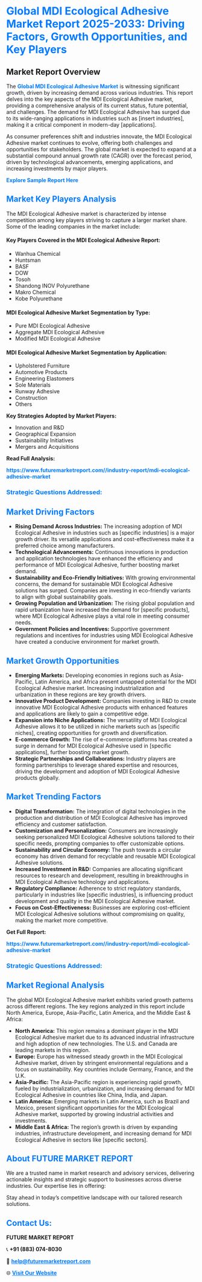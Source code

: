 <h1 style="color: #007BFF;">Global MDI Ecological Adhesive Market Report 2025-2033: Driving Factors, Growth Opportunities, and Key Players</h1>

<section id="overview">
<h2>Market Report Overview</h2>
<p>The <a href="https://www.futuremarketreport.com//industry-report/mdi-ecological-adhesive-market" style="color: #007BFF; text-decoration: none;"><strong>Global MDI Ecological Adhesive Market</strong></a> is witnessing significant growth, driven by increasing demand across various industries. This report delves into the key aspects of the MDI Ecological Adhesive market, providing a comprehensive analysis of its current status, future potential, and challenges. The demand for MDI Ecological Adhesive has surged due to its wide-ranging applications in industries such as [insert industries], making it a critical component in modern-day [applications].</p>
<p>As consumer preferences shift and industries innovate, the MDI Ecological Adhesive market continues to evolve, offering both challenges and opportunities for stakeholders. The global market is expected to expand at a substantial compound annual growth rate (CAGR) over the forecast period, driven by technological advancements, emerging applications, and increasing investments by major players.</p>
</section>

<section id="overview">
<p><a href="https://www.futuremarketreport.com//request-sample/reportId=55378" style="color: #007BFF; text-decoration: none;"><strong>Explore Sample Report Here</strong></a></p>
</section>

<section id="key-players">
<h2 style="color: #007BFF;">Market Key Players Analysis</h2>
<p>The MDI Ecological Adhesive market is characterized by intense competition among key players striving to capture a larger market share. Some of the leading companies in the market include:</p>
<h4>Key Players Covered in the MDI Ecological Adhesive Report:</h4>
<ul><li>Wanhua Chemical</li><li>Huntsman</li><li>BASF</li><li>DOW</li><li>Tosoh</li><li>Shandong INOV Polyurethane</li><li>Makro Chemical</li><li>Kobe Polyurethane</li></ul>
<h4>MDI Ecological Adhesive Market Segmentation by Type:</h4>
<ul><li>Pure MDI Ecological Adhesive</li><li>Aggregate MDI Ecological Adhesive</li><li>Modified MDI Ecological Adhesive</li></ul>

<h4>MDI Ecological Adhesive Market Segmentation by Application:</h4>
<ul><li>Upholstered Furniture</li><li>Automotive Products</li><li>Engineering Elastomers</li><li>Sole Materials</li><li>Runway Adhesive</li><li>Construction</li><li>Others</li></ul>
<p><strong>Key Strategies Adopted by Market Players:</strong></p>
<ul>
<li>Innovation and R&D</li>
<li>Geographical Expansion</li>
<li>Sustainability Initiatives</li>
<li>Mergers and Acquisitions</li>
</ul>
</section>

<section>
<p><strong>Read Full Analysis: </strong></p><a href="https://www.futuremarketreport.com//industry-report/mdi-ecological-adhesive-market" style="color: #007BFF; text-decoration: none;"><strong>https://www.futuremarketreport.com//industry-report/mdi-ecological-adhesive-market</strong></a>
<h3 style="color: #007BFF;">Strategic Questions Addressed:</h3>
</section>

<section id="driving-factors">
<h2 style="color: #007BFF;">Market Driving Factors</h2>
<ul>
<li><strong>Rising Demand Across Industries:</strong> The increasing adoption of MDI Ecological Adhesive in industries such as [specific industries] is a major growth driver. Its versatile applications and cost-effectiveness make it a preferred choice among manufacturers.</li>
<li><strong>Technological Advancements:</strong> Continuous innovations in production and application technologies have enhanced the efficiency and performance of MDI Ecological Adhesive, further boosting market demand.</li>
<li><strong>Sustainability and Eco-Friendly Initiatives:</strong> With growing environmental concerns, the demand for sustainable MDI Ecological Adhesive solutions has surged. Companies are investing in eco-friendly variants to align with global sustainability goals.</li>
<li><strong>Growing Population and Urbanization:</strong> The rising global population and rapid urbanization have increased the demand for [specific products], where MDI Ecological Adhesive plays a vital role in meeting consumer needs.</li>
<li><strong>Government Policies and Incentives:</strong> Supportive government regulations and incentives for industries using MDI Ecological Adhesive have created a conducive environment for market growth.</li>
</ul>
</section>

<section id="growth-opportunities">
<h2 style="color: #007BFF;">Market Growth Opportunities</h2>
<ul>
<li><strong>Emerging Markets:</strong> Developing economies in regions such as Asia-Pacific, Latin America, and Africa present untapped potential for the MDI Ecological Adhesive market. Increasing industrialization and urbanization in these regions are key growth drivers.</li>
<li><strong>Innovative Product Development:</strong> Companies investing in R&D to create innovative MDI Ecological Adhesive products with enhanced features and applications are likely to gain a competitive edge.</li>
<li><strong>Expansion into Niche Applications:</strong> The versatility of MDI Ecological Adhesive allows it to be utilized in niche markets such as [specific niches], creating opportunities for growth and diversification.</li>
<li><strong>E-commerce Growth:</strong> The rise of e-commerce platforms has created a surge in demand for MDI Ecological Adhesive used in [specific applications], further boosting market growth.</li>
<li><strong>Strategic Partnerships and Collaborations:</strong> Industry players are forming partnerships to leverage shared expertise and resources, driving the development and adoption of MDI Ecological Adhesive products globally.</li>
</ul>
</section>

<section id="trending-factors">
<h2 style="color: #007BFF;">Market Trending Factors</h2>
<ul>
<li><strong>Digital Transformation:</strong> The integration of digital technologies in the production and distribution of MDI Ecological Adhesive has improved efficiency and customer satisfaction.</li>
<li><strong>Customization and Personalization:</strong> Consumers are increasingly seeking personalized MDI Ecological Adhesive solutions tailored to their specific needs, prompting companies to offer customizable options.</li>
<li><strong>Sustainability and Circular Economy:</strong> The push towards a circular economy has driven demand for recyclable and reusable MDI Ecological Adhesive solutions.</li>
<li><strong>Increased Investment in R&D:</strong> Companies are allocating significant resources to research and development, resulting in breakthroughs in MDI Ecological Adhesive technology and applications.</li>
<li><strong>Regulatory Compliance:</strong> Adherence to strict regulatory standards, particularly in industries like [specific industries], is influencing product development and quality in the MDI Ecological Adhesive market.</li>
<li><strong>Focus on Cost-Effectiveness:</strong> Businesses are exploring cost-efficient MDI Ecological Adhesive solutions without compromising on quality, making the market more competitive.</li>
</ul>
</section>

<section>
<p><strong>Get Full Report: </strong></p><a href="https://www.futuremarketreport.com//industry-report/mdi-ecological-adhesive-market" style="color: #007BFF; text-decoration: none;"><strong>https://www.futuremarketreport.com//industry-report/mdi-ecological-adhesive-market</strong></a>
<h3 style="color: #007BFF;">Strategic Questions Addressed:</h3>
</section>


<section id="regional-analysis">
<h2 style="color: #007BFF;">Market Regional Analysis</h2>
<p>The global MDI Ecological Adhesive market exhibits varied growth patterns across different regions. The key regions analyzed in this report include North America, Europe, Asia-Pacific, Latin America, and the Middle East & Africa:</p>
<ul>
<li><strong>North America:</strong> This region remains a dominant player in the MDI Ecological Adhesive market due to its advanced industrial infrastructure and high adoption of new technologies. The U.S. and Canada are leading markets in this region.</li>
<li><strong>Europe:</strong> Europe has witnessed steady growth in the MDI Ecological Adhesive market, driven by stringent environmental regulations and a focus on sustainability. Key countries include Germany, France, and the U.K.</li>
<li><strong>Asia-Pacific:</strong> The Asia-Pacific region is experiencing rapid growth, fueled by industrialization, urbanization, and increasing demand for MDI Ecological Adhesive in countries like China, India, and Japan.</li>
<li><strong>Latin America:</strong> Emerging markets in Latin America, such as Brazil and Mexico, present significant opportunities for the MDI Ecological Adhesive market, supported by growing industrial activities and investments.</li>
<li><strong>Middle East & Africa:</strong> The region’s growth is driven by expanding industries, infrastructure development, and increasing demand for MDI Ecological Adhesive in sectors like [specific sectors].</li>
</ul>
</section>

<footer>
<h2 style="color: #007BFF;">About FUTURE MARKET REPORT</h2>
<p>We are a trusted name in market research and advisory services, delivering actionable insights and strategic support to businesses across diverse industries. Our expertise lies in offering:</p>

<p>Stay ahead in today’s competitive landscape with our tailored research solutions.</p>

<h2 style="color: #007BFF;">Contact Us:</h2>
<p><strong>FUTURE MARKET REPORT</strong></p>
<p>📞 <strong>+91 (883) 074-8030</strong></p>
<p>📧 <strong><a href="mailto:help@futuremarketreport.com" style="color: #007BFF;">help@futuremarketreport.com</a></strong></p>
<p>🌐 <strong><a href="https://www.futuremarketreport.com/" style="color: #007BFF;">Visit Our Website</a></strong></p>
</footer>